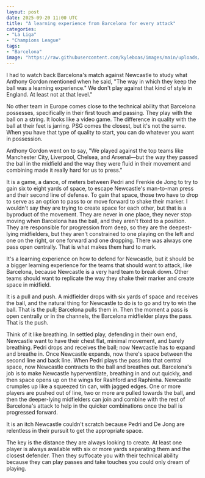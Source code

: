 ```yaml
---
layout: post
date: 2025-09-20 11:00 UTC
title: "A learning experience from Barcelona for every attack"
categories:
- "La Liga"
- "Champions League"
tags:
- "Barcelona"
image: "https://raw.githubusercontent.com/kyleboas/images/main/uploads/2025/09/19/Image-19Sep2025_14:07:36.png"
---
```


I had to watch back Barcelona's match against Newcastle to study what Anthony Gordon mentioned when he said, "The way in which they keep the ball was a learning experience." We don't play against that kind of style in England. At least not at that level."

<!---more--->

No other team in Europe comes close to the technical ability that Barcelona possesses, specifically in their first touch and passing. They play with the ball on a string. It looks like a video game. The difference in quality with the ball at their feet is jarring. PSG comes the closest, but it's not the same. When you have that type of quality to start, you can do whatever you want in possession.

Anthony Gordon went on to say, "We played against the top teams like Manchester City, Liverpool, Chelsea, and Arsenal—but the way they passed the ball in the midfield and the way they were fluid in their movement and combining made it really hard for us to press."

It is a game, a dance, of meters between Pedri and Frenkie de Jong to try to gain six to eight yards of space, to escape Newcastle's man-to-man press and their second line of defense. To gain that space, those two have to drop to serve as an option to pass to or move forward to shake their marker. I wouldn't say they are trying to create space for each other, but that is a byproduct of the movement. They are never in one place, they never stop moving when Barcelona has the ball, and they aren't fixed to a position. They are responsible for progression from deep, so they are the deepest-lying midfielders, but they aren't constrained to one playing on the left and one on the right, or one forward and one dropping. There was always one pass open centrally. That is what makes them hard to mark.

It's a learning experience on how to defend for Newcastle, but it should be a bigger learning experience for the teams that should want to attack, like Barcelona, because Newcastle is a very hard team to break down. Other teams should want to replicate the way they shake their marker and create space in midfield.

It is a pull and push. A midfielder drops with six yards of space and receives the ball, and the natural thing for Newcastle to do is to go and try to win the ball. That is the pull; Barcelona pulls them in. Then the moment a pass is open centrally or in the channels, the Barcelona midfielder plays the pass. That is the push.

Think of it like breathing. In settled play, defending in their own end, Newcastle want to have their chest flat, minimal movement, and barely breathing. Pedri drops and receives the ball; now Newcastle has to expand and breathe in. Once Newcastle expands, now there's space between the second line and back line. When Pedri plays the pass into that central space, now Newcastle contracts to the ball and breathes out. Barcelona's job is to make Newcastle hyperventilate, breathing in and out quickly, and then space opens up on the wings for Rashford and Raphinha. Newcastle crumples up like a squeezed tin can, with jagged edges. One or more players are pushed out of line, two or more are pulled towards the ball, and then the deeper-lying midfielders can join and combine with the rest of Barcelona's attack to help in the quicker combinations once the ball is progressed forward. 

It is an itch Newcastle couldn't scratch because Pedri and De Jong are relentless in their pursuit to get the appropriate space.

The key is the distance they are always looking to create. At least one player is always available with six or more yards separating them and the closest defender. Then they suffocate you with their technical ability because they can play passes and take touches you could only dream of playing.
